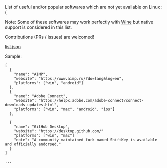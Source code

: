 List of useful and/or popular softwares which are not yet available on Linux :(

Note: Some of these softwares may work perfectly with [Wine](https://winehq.org) but native support is considered in this list.

Contributions (PRs / Issues) are welcomed!

[list.json](https://github.com/amirrh6/not-yet-on-linux/blob/main/list.json)

Sample:

```
[
  {
    "name": "AIMP",
    "website": "https://www.aimp.ru/?do=lang&lng=en",
    "platforms": ["win", "android"]
  },
  {
    "name": "Adobe Connect",
    "website": "https://helpx.adobe.com/adobe-connect/connect-downloads-updates.html",
    "platforms": ["win", "mac", "android", "ios"]
  },
  
  {
    "name": "GitHub Desktop",
    "website": "https://desktop.github.com/"
    "platforms": ["win", "mac"]
    "note": "A community maintained fork named ShiftKey is available and officially endorsed."
  }
]

...
```

<!--
* [Mp3tag](https://www.mp3tag.de/en/)
* [Notepad++](https://notepad-plus-plus.org/)
* [Psiphon](https://psiphon.ca/)
* [Rufus](https://rufus.ie/en/)
* [Samsung Smart Switch](https://www.samsung.com/us/apps/smart-switch/)
* [Anyburn](https://anyburn.com/index.htm)
* [BlueStacks](https://www.bluestacks.com/)
* [CrystalDiskInfo](https://crystalmark.info/en/software/crystaldiskinfo/)
* [Eraser](https://eraser.heidi.ie/)
-->
